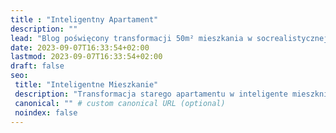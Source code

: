 ```yaml
---
title : "Inteligentny Apartament"
description: ""
lead: "Blog poświęcony transformacji 50m² mieszkania w socrealistycznej kamienicy z lat 50-tych w Warszawie w tzw. inteligentny dom."
date: 2023-09-07T16:33:54+02:00
lastmod: 2023-09-07T16:33:54+02:00
draft: false
seo:
 title: "Inteligentne Mieszkanie"
 description: "Transformacja starego apartamentu w inteligente mieszknie."
 canonical: "" # custom canonical URL (optional)
 noindex: false
---
```

